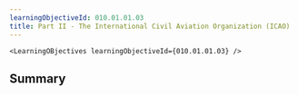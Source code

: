 ```yaml
---
learningObjectiveId: 010.01.01.03
title: Part II - The International Civil Aviation Organization (ICAO)
---
```


```tsx eval
<LearningOBjectives learningObjectiveId={010.01.01.03} />
```

## Summary
